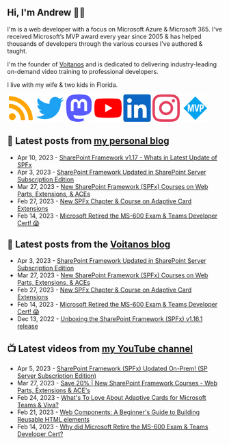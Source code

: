 ## Hi, I'm Andrew 👋🏼

I'm is a web developer with a focus on Microsoft Azure & Microsoft 365. I've received Microsoft’s MVP award every year since 2005 & has helped thousands of developers through the various courses I've authored & taught.

I'm the founder of [Voitanos](https://www.voitanos.io) and is dedicated to delivering industry-leading on-demand video training to professional developers.

I live with my wife & two kids in Florida.

[![](./images/rss.svg)](https://www.andrewconnell.com) [![](./images/twitter.svg)](https://www.twitter.com/andrewconnell) <a rel="me" href="https://mastodon.world/@andrewconnell"><img src="./images/mastodon.svg" /></a> [![](./images/youtube.svg)](https://www.youtube.com/voitanosio) [![](./images/linkedin.svg)](https://www.linkedin.com/in/andrewconnell) [![](./images/instagram.svg)](https://www.instagram.com/andrewconnell1) [![](./images/mvp.svg)](https://mvp.microsoft.com/en-us/PublicProfile/21083?fullName=Andrew%20Connell)

## 📘 Latest posts from [my personal blog](https://www.andrewconnell.com)
<!-- MYBLOG-POST-LIST:START -->
- Apr 10, 2023 - [SharePoint Framework v1.17 - Whats in Latest Update of SPFx](https://www.andrewconnell.com/blog/sharepoint-framework-v1-17-whats-in-latest-update-of-spfx/)
- Apr 3, 2023 - [SharePoint Framework Updated in SharePoint Server Subscription Edition](https://www.andrewconnell.com/blog/sharepoint-framework-updated-in-sharepoint-server-subscription-edition/)
- Mar 27, 2023 - [New SharePoint Framework &lpar;SPFx&rpar; Courses on Web Parts, Extensions, &amp; ACEs](https://www.andrewconnell.com/blog/announce-new-sharepoint-framework-courses-webparts-extensions-aces/)
- Feb 27, 2023 - [New SPFx Chapter &amp; Course on Adaptive Card Extensions](https://www.andrewconnell.com/blog/mastering-sharepoint-framework-sprint-29-adaptive-card-extensions/)
- Feb 14, 2023 - [Microsoft Retired the MS-600 Exam &amp; Teams Developer Cert! 😱](https://www.andrewconnell.com/blog/microsoft-retired-ms600-microsoft-teams-developer-certification/)<!-- MYBLOG-POST-LIST:END -->

## 📙 Latest posts from the [Voitanos blog](https://www.voitanos.io/blog)
<!-- VOITANOSBLOG-POST-LIST:START -->
- Apr 3, 2023 - [SharePoint Framework Updated in SharePoint Server Subscription Edition](https://www.voitanos.io/blog/sharepoint-framework-updated-in-sharepoint-server-subscription-edition/)
- Mar 27, 2023 - [New SharePoint Framework &lpar;SPFx&rpar; Courses on Web Parts, Extensions, &amp; ACEs](https://www.voitanos.io/blog/announce-new-sharepoint-framework-courses-webparts-extensions-aces/)
- Feb 27, 2023 - [New SPFx Chapter &amp; Course on Adaptive Card Extensions](https://www.voitanos.io/blog/mastering-sharepoint-framework-sprint-29-adaptive-card-extensions/)
- Feb 14, 2023 - [Microsoft Retired the MS-600 Exam &amp; Teams Developer Cert! 😱](https://www.voitanos.io/blog/microsoft-retired-ms600-microsoft-teams-developer-certification/)
- Dec 13, 2022 - [Unboxing the SharePoint Framework &lpar;SPFx&rpar; v1.16.1 release](https://www.voitanos.io/blog/sharepoint-framework-v1-16-1-whats-in-latest-update-of-spfx/)<!-- VOITANOSBLOG-POST-LIST:END -->

## 📺 Latest videos from [my YouTube channel](https://www.youtube.com/voitanosio)
<!-- VOITANOSYOUTUBE-POST-LIST:START -->
- Apr 5, 2023 - [SharePoint Framework &lpar;SPFx&rpar; Updated On-Prem! &lpar;SP Server Subscription Edition&rpar;](https://www.youtube.com/watch?v=sQhUTQkgL4s)
- Mar 27, 2023 - [Save 20% | New SharePoint Framework Courses - Web Parts, Extensions &amp; ACE&#39;s](https://www.youtube.com/watch?v=FKvqQC8h17M)
- Feb 24, 2023 - [What&#39;s To Love About Adaptive Cards for Microsoft Teams &amp; Viva?](https://www.youtube.com/watch?v=eGj-NzVihdk)
- Feb 21, 2023 - [Web Components: A Beginner&#39;s Guide to Building Reusable HTML elements](https://www.youtube.com/watch?v=zmqGV_bQ21Y)
- Feb 14, 2023 - [Why did Microsoft Retire the MS-600 Exam &amp; Teams Developer Cert?](https://www.youtube.com/watch?v=Q2vmwVXpobw)<!-- VOITANOSYOUTUBE-POST-LIST:END -->
